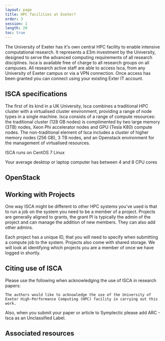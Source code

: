 ```yaml
---
layout: page
title: HPC facilities at Exeter?
order: 3
session: 1
length: 20
toc: true
---
```


The University of Exeter has it's own central HPC facility to enable intensive computational research. It represents a £3m investment by the University, designed to serve the advanced computing requirements of all research disciplines.  Isca is available free of charge to all research groups on all campuses. All research active staff are able to access Isca, from any University of Exeter campus or via a VPN connection. Once access has been granted you can connect using your existing Exter IT account.

## ISCA specifications

The first of its kind in a UK University, Isca combines a traditional HPC cluster with a virtualised cluster environment, providing a range of node types in a single machine. Isca consists of a range of compute resources: the traditional cluster (128 GB nodes) is complimented by two large memory (3TB) nodes, Xeon Phi accelerator nodes and GPU (Tesla K80) compute nodes. The non-traditional element of Isca includes a cluster of higher memory nodes (256 GB), 3 TB nodes, and an Openstack environment for the management of virtualised resources.

ISCA runs on CentOS 7 Linux

Your average desktop or laptop computer has between 4 and 8 CPU cores

## OpenStack

## Working with Projects

One way ISCA might be different to other HPC systems you've used is that to run a job on the system you need to be a member of a project. Projects are generally aligned to grants, the grant PI is typically the admin of the project and can manage the addition of new members. They can also add other admins. 

Each project has a unique ID, that you will need to specify when submitting a compute job to the system. Projects also come with shared storage. We will look at identifying which projects you are a member of once we have logged in shortly.

## Citing use of ISCA

Please use the following when acknowledging the use of ISCA in research papers:

```
The authors would like to acknowledge the use of the University of Exeter High-Performance Computing (HPC) facility in carrying out this work.
```
Also, when you submit your paper or article to Symplectic please add ARC - Isca as an Unclassified Label.

## Associated resources
